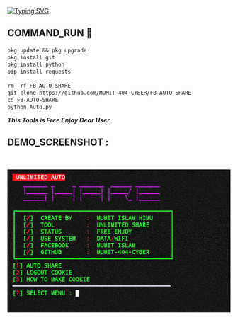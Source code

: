 [![Typing SVG](https://readme-typing-svg.demolab.com?font=Fira+Code&pause=1000&color=FF2C10&background=31FF9400&width=435&lines=FB+Post+Auto+Share+Tool+Enjoy%F0%9F%A4%9F)](https://git.io/typing-svg)

<h2>COMMAND_RUN 🔻 </h2>

```
pkg update && pkg upgrade
pkg install git
pkg install python
pip install requests

rm -rf FB-AUTO-SHARE
git clone https://github.com/MUMIT-404-CYBER/FB-AUTO-SHARE
cd FB-AUTO-SHARE
python Auto.py
```

___This Tools is Free Enjoy Dear User.___</br>

## DEMO_SCREENSHOT :
<br>
<p align="center">
<img src="__scr__/Demo.jpg"/>
</p>
